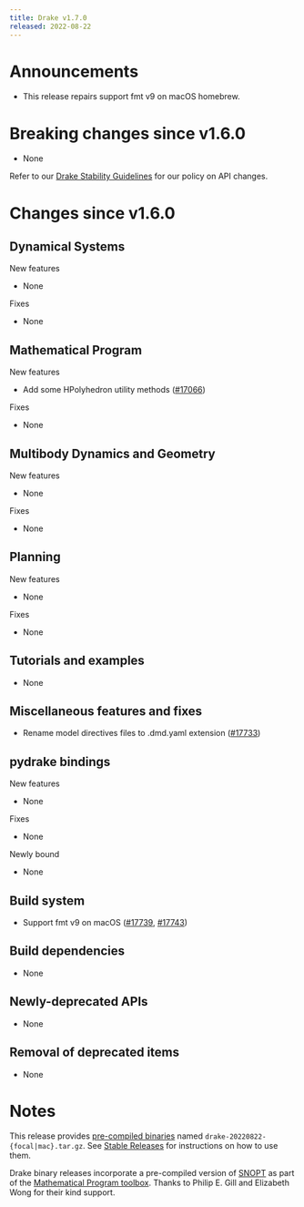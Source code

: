 ```yaml
---
title: Drake v1.7.0
released: 2022-08-22
---
```


# Announcements

* This release repairs support fmt v9 on macOS homebrew.

# Breaking changes since v1.6.0

* None

Refer to our [Drake Stability Guidelines](/stable.html) for our policy
on API changes.

# Changes since v1.6.0

## Dynamical Systems

<!-- <relnotes for systems go here> -->


New features

* None

Fixes

* None

## Mathematical Program

<!-- <relnotes for solvers go here> -->


New features

* Add some HPolyhedron utility methods ([#17066][_#17066])

Fixes

* None

## Multibody Dynamics and Geometry

<!-- <relnotes for geometry,multibody go here> -->


New features

* None

Fixes

* None

## Planning

<!-- <relnotes for planning go here> -->


New features

* None

Fixes

* None

## Tutorials and examples

<!-- <relnotes for examples,tutorials go here> -->

* None

## Miscellaneous features and fixes

<!-- <relnotes for common,math,lcm,lcmtypes,manipulation,perception,visualization go here> -->

* Rename model directives files to .dmd.yaml extension ([#17733][_#17733])

## pydrake bindings

<!-- <relnotes for bindings go here> -->


New features

* None

Fixes

* None

Newly bound

* None

## Build system

<!-- <relnotes for cmake,doc,setup,third_party,tools go here> -->

* Support fmt v9 on macOS ([#17739][_#17739], [#17743][_#17743])

## Build dependencies

<!-- Manually relocate any "Upgrade foo_external to latest" lines to here, -->
<!-- and then sort them alphabetically. -->

* None

## Newly-deprecated APIs

* None

## Removal of deprecated items

* None

# Notes


This release provides [pre-compiled binaries](https://github.com/RobotLocomotion/drake/releases/tag/v1.7.0) named
``drake-20220822-{focal|mac}.tar.gz``. See [Stable Releases](/from_binary.html#stable-releases) for instructions on how to use them.

Drake binary releases incorporate a pre-compiled version of [SNOPT](https://ccom.ucsd.edu/~optimizers/solvers/snopt/) as part of the
[Mathematical Program toolbox](https://drake.mit.edu/doxygen_cxx/group__solvers.html). Thanks to
Philip E. Gill and Elizabeth Wong for their kind support.

<!-- <begin issue links> -->
[_#17066]: https://github.com/RobotLocomotion/drake/pull/17066
[_#17733]: https://github.com/RobotLocomotion/drake/pull/17733
[_#17739]: https://github.com/RobotLocomotion/drake/pull/17739
[_#17743]: https://github.com/RobotLocomotion/drake/pull/17743
<!-- <end issue links> -->

<!--
  Current oldest_commit 4df89d6516b35aeb7804e38ba74039b1f162c420 (exclusive).
  Current newest_commit 7abea0556ede980a5077fe1a8cfbae59b57c7c27 (inclusive).
-->
